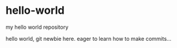 # hello-world
my hello world repository

hello world,
git newbie here.
eager to learn how to make commits...
